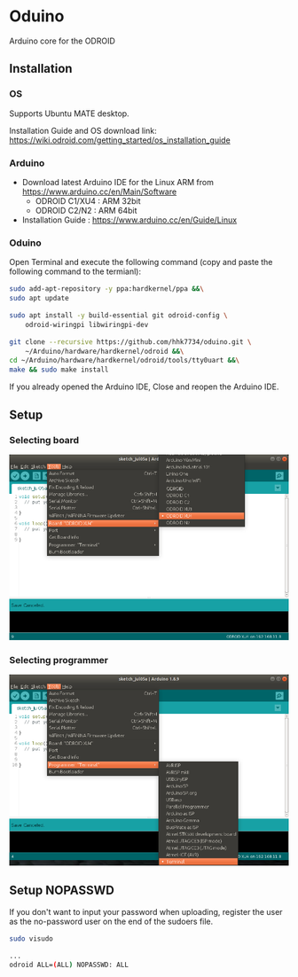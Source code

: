 # Oduino

Arduino core for the ODROID

## Installation

### OS

Supports Ubuntu MATE desktop.

Installation Guide and OS download link: <a href="https://wiki.odroid.com/getting_started/os_installation_guide" target=_blank>https://wiki.odroid.com/getting_started/os_installation_guide</a>

### Arduino

  - Download latest Arduino IDE for the Linux ARM from <a href="https://www.arduino.cc/en/Main/Software" target=_blank>https://www.arduino.cc/en/Main/Software</a>
    - ODROID C1/XU4 : ARM 32bit
    - ODROID C2/N2 : ARM 64bit
  - Installation Guide : <a href="https://www.arduino.cc/en/Guide/Linux" target=_blank>https://www.arduino.cc/en/Guide/Linux</a>

### Oduino

Open Terminal and execute the following command (copy and paste the following command to the termianl):

```bash
sudo add-apt-repository -y ppa:hardkernel/ppa &&\
sudo apt update
```

```bash
sudo apt install -y build-essential git odroid-config \
    odroid-wiringpi libwiringpi-dev
```

```bash
git clone --recursive https://github.com/hhk7734/oduino.git \
    ~/Arduino/hardware/hardkernel/odroid &&\
cd ~/Arduino/hardware/hardkernel/odroid/tools/tty0uart &&\
make && sudo make install
```

If you already opened the Arduino IDE, Close and reopen the Arduino IDE.

## Setup

### Selecting board

![board](./image/01.select_board.png)

### Selecting programmer

![programmer](./image/02.select_programmer.png)

## Setup NOPASSWD

If you don't want to input your password when uploading, register the user as the no-password user on the end of the sudoers file.

```bash
sudo visudo
```

```bash
...
odroid ALL=(ALL) NOPASSWD: ALL
```
